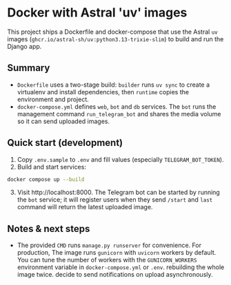 Docker with Astral 'uv' images
================================

This project ships a Dockerfile and docker-compose that use the Astral `uv` images
(`ghcr.io/astral-sh/uv:python3.13-trixie-slim`) to build and run the Django app.

Summary
-------
- `Dockerfile` uses a two-stage build: `builder` runs `uv sync` to create a virtualenv
  and install dependencies, then `runtime` copies the environment and project.
- `docker-compose.yml` defines `web`, `bot` and `db` services. The `bot` runs the
  management command `run_telegram_bot` and shares the media volume so it can send
  uploaded images.

Quick start (development)
-------------------------
1. Copy `.env.sample` to `.env` and fill values (especially `TELEGRAM_BOT_TOKEN`).
2. Build and start services:

```bash
docker compose up --build
```

3. Visit http://localhost:8000. The Telegram bot can be started by running the `bot`
   service; it will register users when they send `/start` and `last` command will
   return the latest uploaded image.

Notes & next steps
------------------
- The provided `CMD` runs `manage.py runserver` for convenience. For production,
 The image runs `gunicorn` with `uvicorn` workers by default. You can tune
 the number of workers with the `GUNICORN_WORKERS` environment variable in
 `docker-compose.yml` or `.env`.
  rebuilding the whole image twice.
  decide to send notifications on upload asynchronously.
